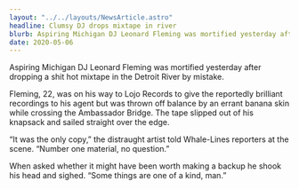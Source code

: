 ```yaml
---
layout: "../../layouts/NewsArticle.astro"
headline: Clumsy DJ drops mixtape in river
blurb: Aspiring Michigan DJ Leonard Fleming was mortified yesterday after dropping a shit hot mixtape in the Detroit River by mistake.
date: 2020-05-06
---
```


Aspiring Michigan DJ Leonard Fleming was mortified yesterday after dropping a shit hot mixtape in the Detroit River by mistake.

Fleming, 22, was on his way to Lojo Records to give the reportedly brilliant recordings to his agent but was thrown off balance by an errant banana skin while crossing the Ambassador Bridge. The tape slipped out of his knapsack and sailed straight over the edge.

“It was the only copy,” the distraught artist told Whale-Lines reporters at the scene. “Number one material, no question.”

When asked whether it might have been worth making a backup he shook his head and sighed. “Some things are one of a kind, man.”
